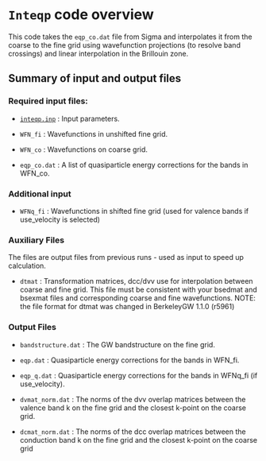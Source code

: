 # `Inteqp` code overview

This code takes the `eqp_co.dat` file from Sigma and
interpolates it from the coarse to the fine grid using wavefunction
projections (to resolve band crossings) and linear interpolation
in the Brillouin zone.

## Summary of input and output files

### Required input files:

- [`inteqp.inp`](inteqp-keywords.md) : Input parameters.

- `WFN_fi` : Wavefunctions in unshifted fine grid.

- `WFN_co` : Wavefunctions on coarse grid.

- `eqp_co.dat` : A list of quasiparticle energy corrections for the bands in WFN_co.

### Additional input

- `WFNq_fi` : Wavefunctions in shifted fine grid (used for valence bands if use_velocity is selected)

### Auxiliary Files 

The files are output files from previous runs - used as input to speed up calculation.

- `dtmat` : Transformation matrices, dcc/dvv use for interpolation
           between coarse and fine grid.  This file must be consistent
           with your bsedmat and bsexmat files and corresponding
           coarse and fine wavefunctions.
           NOTE: the file format for dtmat was changed in BerkeleyGW 1.1.0 (r5961)

### Output Files

- `bandstructure.dat` : The GW bandstructure on the fine grid.

- `eqp.dat` : Quasiparticle energy corrections for the bands in WFN_fi.

- `eqp_q.dat` : Quasiparticle energy corrections for the bands in WFNq_fi (if use_velocity).

- `dvmat_norm.dat` : The norms of the dvv overlap matrices between the valence
                     band k on the fine grid and the closest k-point on the coarse grid.
                     
- `dcmat_norm.dat` : The norms of the dcc overlap matrices between the conduction
                     band k on the fine grid and the closest k-point on the coarse grid
